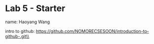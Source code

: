 # Lab 5 - Starter

name: Haoyang Wang

intro to github: https://github.com/NOMORECSESOON/introduction-to-github-.git\\
